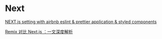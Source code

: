 # Next

[NEXT.js setting with airbnb eslint & prettier application & styled components](https://velog.io/@ykim5470/NEXT.js-setting-with-airbnb-eslint-prettier-application-kqk53l0oso)

[Remix 对比 Next.js ：一文深度解析](https://juejin.cn/post/7067454063708749860#heading-1)